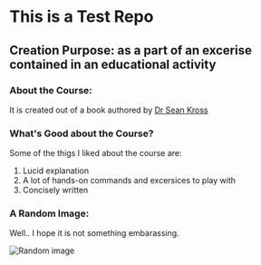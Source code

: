 # This is a Test Repo

## Creation Purpose: as a part of an excerise contained in an educational activity

### About the Course:

It is created out of a book authored by [Dr Sean Kross](https://twitter.com/seankross)

### What's Good about the Course?

Some of the thigs I liked about the course are:

1. Lucid explanation
2. A lot of hands-on commands and excersices to play with
3. Concisely written

### A Random Image:

Well.. I hope it is not something embarassing.

![Random image](https://picsum.photos/720)
